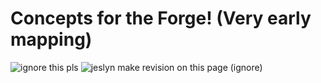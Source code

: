 # Concepts for the Forge! (Very early mapping)
![ignore this pls](https://github.com/se1yu/graphicDesigns/assets/121521414/2308081c-56e2-497e-a6cd-168208ee99c2)
![jeslyn make revision on this page (ignore)](https://github.com/se1yu/graphicDesigns/assets/121521414/aa00fd83-e79c-4ea0-af7a-1969c3aa5bf2)
